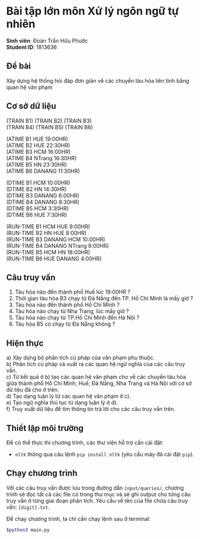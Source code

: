 # Bài tập lớn môn Xử lý ngôn ngữ tự nhiên

**Sinh viên**: Đoàn Trần Hữu Phước\
**Student ID**: 1813636

## Đề bài

Xây dựng hệ thống hỏi đáp đơn giản về các chuyến tàu hỏa liên tỉnh bằng quan hệ văn phạm

## Cơ sở dữ liệu

(TRAIN B1) (TRAIN B2) (TRAIN B3)\
(TRAIN B4) (TRAIN B5) (TRAIN B6)

(ATIME B1 HUE 19:00HR)\
(ATIME B2 HUE 22:30HR)\
(ATIME B3 HCM 16:00HR)\
(ATIME B4 NTrang 16:30HR)\
(ATIME B5 HN 23:30HR)\
(ATIME B6 DANANG 11:30HR)

(DTIME B1 HCM 10:00HR)\
(DTIME B2 HN 14:30HR)\
(DTIME B3 DANANG 6:00HR)\
(DTIME B4 DANANG 8:30HR)\
(DTIME B5 HCM 3:30HR)\
(DTIME B6 HUE 7:30HR)

(RUN-TIME B1 HCM HUE 9:00HR)\
(RUN-TIME B2 HN HUE 8:00HR)\
(RUN-TIME B3 DANANG HCM 10:00HR)\
(RUN-TIME B4 DANANG NTrang 8:00HR)\
(RUN-TIME B5 HCM HN 18:00HR)\
(RUN-TIME B6 HUE DANANG 4:00HR)

## Câu truy vấn

1. Tàu hỏa nào đến thành phố Huế lúc 19:00HR ?
2. Thời gian tàu hỏa B3 chạy từ Đà Nẵng đến TP. Hồ Chí Minh là mấy giờ ?
3. Tàu hỏa nào đến thành phố Hồ Chí Minh ?
4. Tàu hỏa nào chạy từ Nha Trang, lúc mấy giờ ?
5. Tàu hỏa nào chạy từ TP.Hồ Chí Minh đến Hà Nội ?
6. Tàu hỏa B5 có chạy từ Đà Nẵng không ?

## Hiện thực

a) Xây dựng bộ phân tích cú pháp của văn phạm phụ thuộc.\
b) Phân tích cú pháp và xuất ra các quan hệ ngữ nghĩa của các câu truy vấn.\
c) Từ kết quả ở b) tạo các quan hệ văn phạm cho về các chuyến tàu hỏa giữa thành phố Hồ Chí Minh, Huế, Đà Nẵng, Nha Trang và Hà Nội với cơ sở dữ liệu đã cho ở trên.\
d) Tạo dạng luận lý từ các quan hệ văn phạm ở c).\
e) Tạo ngữ nghĩa thủ tục từ dạng luận lý ở d).\
f) Truy xuất dữ liệu để tìm thông tin trả lời cho các câu truy vấn trên.

## Thiết lập môi trường

Để có thể thực thi chương trình, các thư viện hỗ trợ cần cài đặt:

- `nltk` thông qua câu lệnh `pip install nltk` (yêu cầu máy đã cài đặt `pip`).

## Chạy chương trình

Với các câu truy vấn được lưu trong đường dẫn `input/queries/`, chương trình sẽ đọc tất cả các file có trong thư mục và sẽ ghi output cho từng câu truy vấn ở từng giai đoạn phân tích. Yêu cầu về tên của file chứa câu truy vấn: `[digit].txt`.

Để chạy chương trình, ta chỉ cần chạy lệnh sau ở terminal:

```sh
$python3 main.py
```
